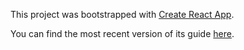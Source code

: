 This project was bootstrapped with [Create React App](https://github.com/facebookincubator/create-react-app).

You can find the most recent version of its guide [here](https://github.com/facebookincubator/create-react-app/blob/master/packages/react-scripts/template/README.md).
